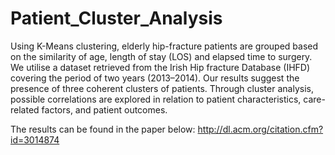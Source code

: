 # Patient_Cluster_Analysis
Using K-Means clustering, elderly hip-fracture patients are grouped based on the similarity of age, length of stay (LOS) and elapsed time to surgery. We utilise a dataset retrieved from the Irish Hip fracture Database (IHFD) covering the period of two years (2013–2014). Our results suggest the presence of three coherent clusters of patients. Through cluster analysis, possible correlations are explored in relation to patient characteristics, care-related factors, and patient outcomes.

The results can be found in the paper below:
http://dl.acm.org/citation.cfm?id=3014874
